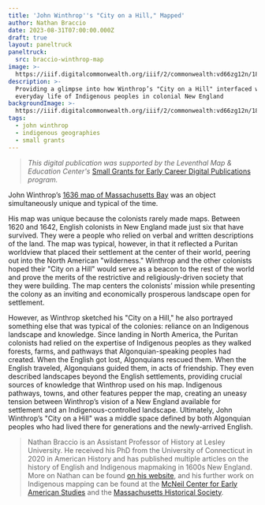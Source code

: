 ```yaml
---
title: 'John Winthrop''s "City on a Hill," Mapped'
author: Nathan Braccio
date: 2023-08-31T07:00:00.000Z
draft: true
layout: paneltruck
paneltruck:
  src: braccio-winthrop-map
image: >-
  https://iiif.digitalcommonwealth.org/iiif/2/commonwealth:vd66zg12n/1847,1940,1809,748/1200,/0/default.jpg
description: >-
  Providing a glimpse into how Winthrop’s "City on a Hill" interfaced with
  everyday life of Indigenous peoples in colonial New England
backgroundImage: >-
  https://iiif.digitalcommonwealth.org/iiif/2/commonwealth:vd66zg12n/1847,1940,1809,748/1200,/0/default.jpg
tags:
  - john winthrop
  - indigenous geographies
  - small grants
---
```


> *This digital publication was supported by the Leventhal Map & Education Center's* [Small Grants for Early Career Digital Publications](http://leventhalmap.org/research/digital-publication-small-grants/) *program.*

John Winthrop’s [1636 map of Massachusetts Bay](http://explore.bl.uk/BLVU1:LSCOP-ALL:BLL01004987801) was an object simultaneously unique and typical of the time.

His map was unique because the colonists rarely made maps. Between 1620 and 1642, English colonists in New England made just six that have survived. They were a people who relied on verbal and written descriptions of the land. The map was typical, however, in that it reflected a Puritan worldview that placed their settlement at the center of their world, peering out into the North American "wilderness." Winthrop and the other colonists hoped their "City on a Hill" would serve as a beacon to the rest of the world and prove the merits of the restrictive and religiously-driven society that they were building. The map centers the colonists’ mission while presenting the colony as an inviting and economically prosperous landscape open for settlement.

However, as Winthrop sketched his "City on a Hill," he also portrayed something else that was typical of the colonies: reliance on an Indigenous landscape and knowledge. Since landing in North America, the Puritan colonists had relied on the expertise of Indigenous peoples as they walked forests, farms, and pathways that Algonquian-speaking peoples had created. When the English got lost, Algonquians rescued them. When the English traveled, Algonquians guided them, in acts of friendship. They even described landscapes beyond the English settlements, providing crucial sources of knowledge that Winthrop used on his map. Indigenous pathways, towns, and other features pepper the map, creating an uneasy tension between Winthrop’s vision of a New England available for settlement and an Indigenous-controlled landscape. Ultimately, John Winthrop’s "City on a Hill" was a middle space defined by both Algonquian peoples who had lived there for generations and the newly-arrived English.

> Nathan Braccio is an Assistant Professor of History at Lesley University. He received his PhD from the University of Connecticut in 2020 in American History and has published multiple articles on the history of English and Indigenous mapmaking in 1600s New England. More on Nathan can be found [on his website](nathanbraccio.com), and his further work on Indigenous mapping can be found at the [McNeil Center for Early American Studies](https://web.sas.upenn.edu/earlyamericanstudies/2022/03/13/quassaquanchs-and-shaumpishuhs-1639-map-of-the-connecticut-coast/) and the [Massachusetts Historical Society](https://www.masshist.org/object-of-the-month/objects/january-2023).
